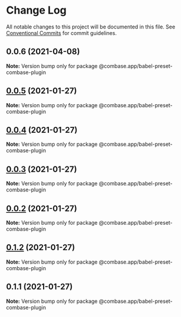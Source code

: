 # Change Log

All notable changes to this project will be documented in this file.
See [Conventional Commits](https://conventionalcommits.org) for commit guidelines.

## 0.0.6 (2021-04-08)

**Note:** Version bump only for package @combase.app/babel-preset-combase-plugin





## [0.0.5](https://github.com/GetStream/combase-plugins/compare/@combase.app/babel-preset-combase-plugin@0.0.4...@combase.app/babel-preset-combase-plugin@0.0.5) (2021-01-27)

**Note:** Version bump only for package @combase.app/babel-preset-combase-plugin





## [0.0.4](https://github.com/GetStream/combase-plugins/compare/@combase.app/babel-preset-combase-plugin@0.0.3...@combase.app/babel-preset-combase-plugin@0.0.4) (2021-01-27)

**Note:** Version bump only for package @combase.app/babel-preset-combase-plugin





## [0.0.3](https://github.com/GetStream/combase-plugins/compare/@combase.app/babel-preset-combase-plugin@0.0.2...@combase.app/babel-preset-combase-plugin@0.0.3) (2021-01-27)

**Note:** Version bump only for package @combase.app/babel-preset-combase-plugin





## [0.0.2](https://github.com/GetStream/combase-plugins/compare/@combase.app/babel-preset-combase-plugin@0.1.2...@combase.app/babel-preset-combase-plugin@0.0.2) (2021-01-27)

**Note:** Version bump only for package @combase.app/babel-preset-combase-plugin





## [0.1.2](https://github.com/GetStream/combase-plugins/compare/@combase.app/babel-preset-combase-plugin@0.1.1...@combase.app/babel-preset-combase-plugin@0.1.2) (2021-01-27)

**Note:** Version bump only for package @combase.app/babel-preset-combase-plugin





## 0.1.1 (2021-01-27)

**Note:** Version bump only for package @combase.app/babel-preset-combase-plugin
